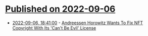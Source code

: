 # [Published on 2022-09-06](index.md)

* [2022-09-06, 18:41:00](https://tech.slashdot.org/story/22/09/06/1840206/andreessen-horowitz-wants-to-fix-nft-copyright-with-its-cant-be-evil-license?utm_source=rss1.0mainlinkanon&utm_medium=feed) - [Andreessen Horowitz Wants To Fix NFT Copyright With Its 'Can't Be Evil' License](https://tech.slashdot.org/story/22/09/06/1840206/andreessen-horowitz-wants-to-fix-nft-copyright-with-its-cant-be-evil-license?utm_source=rss1.0mainlinkanon&utm_medium=feed)
